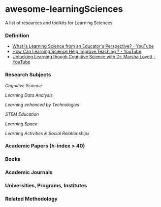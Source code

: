 # awesome-learningSciences
A list of resources and toolkits for Learning Sciences

### Definition
* [What is Learning Science from an Educator's Perspective? - YouTube](https://www.youtube.com/watch?v=YFAFnbfKnRU)
* [How Can Learning Science Help Improve Teaching ? - YouTube](https://www.youtube.com/watch?v=2irinfivjfY)
* [Unlocking Learning though Cognitive Science with Dr. Marsha Lovett - YouTube](https://www.youtube.com/watch?v=pJbIXGRQ7VE)
### Research Subjects
_Cognitive Science_

_Learning Data Analysis_

_Learning enhanced by Technologies_

_STEM Education_ 

_Learning Space_

_Learning Activities & Social Relationships_


### Academic Papers (h-index > 40)

### Books

### Academic Journals

### Universities, Programs, Institutes

### Related Methodology
